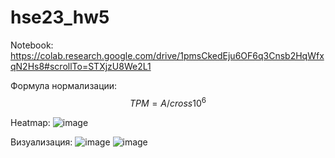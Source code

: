 # hse23_hw5
Notebook: https://colab.research.google.com/drive/1pmsCkedEju6OF6q3Cnsb2HqWfxqN2Hs8#scrollTo=STXjzU8We2L1

Формула нормализации:
$$TPM = A /cross 10^6$$

Heatmap:
![image](https://github.com/kreveto444ka/hse23_hw5/assets/45360131/3cee4c7c-d0c9-4a95-ac0e-cb3c6db71a0c)

Визуализация:
![image](https://github.com/kreveto444ka/hse23_hw5/assets/45360131/deac79e0-3e47-44f8-88df-0fa1181bf4a0)
![image](https://github.com/kreveto444ka/hse23_hw5/assets/45360131/a53c77e8-19b2-41c8-bfeb-5e7013221e56)

